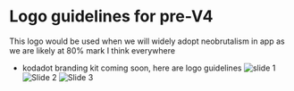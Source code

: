 # Logo guidelines for pre-V4 

This logo would be used when we will widely adopt neobrutalism in app as we are likely at 80% mark I think everywhere
- kodadot branding kit coming soon, here are logo guidelines 
![slide 1](https://github.com/kodadot/kodadot-presskit/assets/90852205/6b18da78-1000-453a-ba33-39d936a463a4)
![Slide 2](https://github.com/kodadot/kodadot-presskit/assets/90852205/e2a24a9a-a791-4d99-a7c7-e8ba23728d3c)
![Slide 3](https://github.com/kodadot/kodadot-presskit/assets/90852205/b70d017d-ce04-4dc9-ba9a-7a1178647021)
